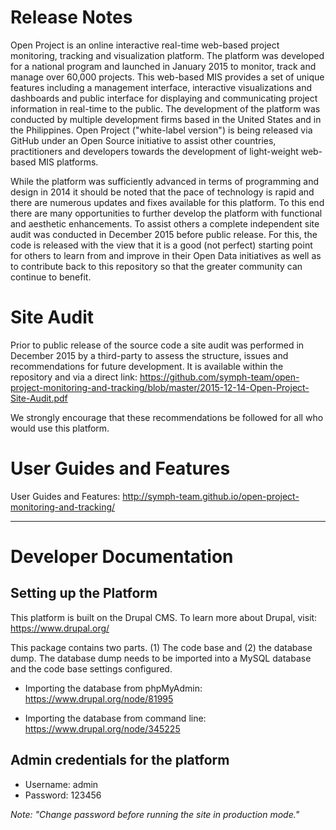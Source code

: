 # Release Notes

Open Project is an online interactive real-time web-based project monitoring, tracking and visualization platform. The platform was developed for a national program and launched in January 2015 to monitor, track and manage over 60,000 projects. This web-based MIS provides a set of unique features including a management interface, interactive visualizations and dashboards and public interface for displaying and communicating project information in real-time to the public. The development of the platform was conducted by multiple development firms based in the United States and in the Philippines. Open Project ("white-label version") is being released via GitHub under an Open Source initiative to assist other countries, practitioners and developers towards the development of light-weight web-based MIS platforms.

While the platform was sufficiently advanced in terms of programming and design in 2014 it should be noted that the pace of technology is rapid and there are numerous updates and fixes available for this platform. To this end there are many opportunities to further develop the platform with functional and aesthetic enhancements. To assist others a complete independent site audit was conducted in December 2015 before public release. For this, the code is released with the view that it is a good (not perfect) starting point for others to learn from and improve in their Open Data initiatives as well as to contribute back to this repository so that the greater community can continue to benefit.

# Site Audit

Prior to public release of the source code a site audit was performed in December 2015 by a third-party to assess the structure, issues and recommendations for future development. It is available within the repository and via a direct link: https://github.com/symph-team/open-project-monitoring-and-tracking/blob/master/2015-12-14-Open-Project-Site-Audit.pdf

We strongly encourage that these recommendations be followed for all who would use this platform.

# User Guides and Features

User Guides and Features: http://symph-team.github.io/open-project-monitoring-and-tracking/


---


# Developer Documentation


## Setting up the Platform


This platform is built on the Drupal CMS. To learn more about Drupal, visit: https://www.drupal.org/

This package contains two parts. (1) The code base and (2) the database dump. The database dump needs to be imported into a MySQL database and the code base settings configured.


* Importing the database from phpMyAdmin: https://www.drupal.org/node/81995
   
* Importing the database from command line: https://www.drupal.org/node/345225





## Admin credentials for the platform

 * Username: admin
 * Password: 123456

 _Note: "Change password before running the site in production mode."_



